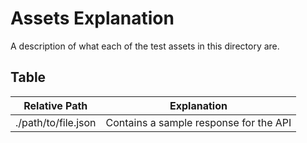 # Assets Explanation

A description of what each of the test assets in this directory are.

## Table

| **Relative Path**   | **Explanation**                        |
|---------------------|----------------------------------------|
| ./path/to/file.json | Contains a sample response for the API |